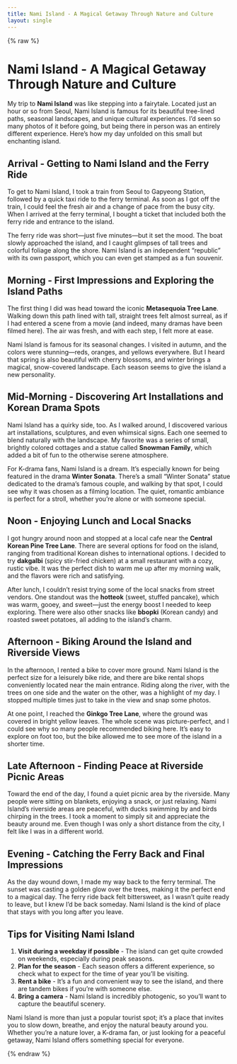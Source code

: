 ```yaml
---
title: Nami Island - A Magical Getaway Through Nature and Culture
layout: single
---
```


{% raw %}

# Nami Island - A Magical Getaway Through Nature and Culture

My trip to **Nami Island** was like stepping into a fairytale. Located just an hour or so from Seoul, Nami Island is famous for its beautiful tree-lined paths, seasonal landscapes, and unique cultural experiences. I’d seen so many photos of it before going, but being there in person was an entirely different experience. Here’s how my day unfolded on this small but enchanting island.

## Arrival - Getting to Nami Island and the Ferry Ride

To get to Nami Island, I took a train from Seoul to Gapyeong Station, followed by a quick taxi ride to the ferry terminal. As soon as I got off the train, I could feel the fresh air and a change of pace from the busy city. When I arrived at the ferry terminal, I bought a ticket that included both the ferry ride and entrance to the island.

The ferry ride was short—just five minutes—but it set the mood. The boat slowly approached the island, and I caught glimpses of tall trees and colorful foliage along the shore. Nami Island is an independent “republic” with its own passport, which you can even get stamped as a fun souvenir.

## Morning - First Impressions and Exploring the Island Paths

The first thing I did was head toward the iconic **Metasequoia Tree Lane**. Walking down this path lined with tall, straight trees felt almost surreal, as if I had entered a scene from a movie (and indeed, many dramas have been filmed here). The air was fresh, and with each step, I felt more at ease.

Nami Island is famous for its seasonal changes. I visited in autumn, and the colors were stunning—reds, oranges, and yellows everywhere. But I heard that spring is also beautiful with cherry blossoms, and winter brings a magical, snow-covered landscape. Each season seems to give the island a new personality.

## Mid-Morning - Discovering Art Installations and Korean Drama Spots

Nami Island has a quirky side, too. As I walked around, I discovered various art installations, sculptures, and even whimsical signs. Each one seemed to blend naturally with the landscape. My favorite was a series of small, brightly colored cottages and a statue called **Snowman Family**, which added a bit of fun to the otherwise serene atmosphere.

For K-drama fans, Nami Island is a dream. It’s especially known for being featured in the drama **Winter Sonata**. There’s a small “Winter Sonata” statue dedicated to the drama’s famous couple, and walking by that spot, I could see why it was chosen as a filming location. The quiet, romantic ambiance is perfect for a stroll, whether you’re alone or with someone special.

## Noon - Enjoying Lunch and Local Snacks

I got hungry around noon and stopped at a local cafe near the **Central Korean Pine Tree Lane**. There are several options for food on the island, ranging from traditional Korean dishes to international options. I decided to try **dakgalbi** (spicy stir-fried chicken) at a small restaurant with a cozy, rustic vibe. It was the perfect dish to warm me up after my morning walk, and the flavors were rich and satisfying.

After lunch, I couldn’t resist trying some of the local snacks from street vendors. One standout was the **hotteok** (sweet, stuffed pancake), which was warm, gooey, and sweet—just the energy boost I needed to keep exploring. There were also other snacks like **bbopki** (Korean candy) and roasted sweet potatoes, all adding to the island’s charm.

## Afternoon - Biking Around the Island and Riverside Views

In the afternoon, I rented a bike to cover more ground. Nami Island is the perfect size for a leisurely bike ride, and there are bike rental shops conveniently located near the main entrance. Riding along the river, with the trees on one side and the water on the other, was a highlight of my day. I stopped multiple times just to take in the view and snap some photos.

At one point, I reached the **Ginkgo Tree Lane**, where the ground was covered in bright yellow leaves. The whole scene was picture-perfect, and I could see why so many people recommended biking here. It’s easy to explore on foot too, but the bike allowed me to see more of the island in a shorter time.

## Late Afternoon - Finding Peace at Riverside Picnic Areas

Toward the end of the day, I found a quiet picnic area by the riverside. Many people were sitting on blankets, enjoying a snack, or just relaxing. Nami Island’s riverside areas are peaceful, with ducks swimming by and birds chirping in the trees. I took a moment to simply sit and appreciate the beauty around me. Even though I was only a short distance from the city, I felt like I was in a different world.

## Evening - Catching the Ferry Back and Final Impressions

As the day wound down, I made my way back to the ferry terminal. The sunset was casting a golden glow over the trees, making it the perfect end to a magical day. The ferry ride back felt bittersweet, as I wasn’t quite ready to leave, but I knew I’d be back someday. Nami Island is the kind of place that stays with you long after you leave.

## Tips for Visiting Nami Island

1. **Visit during a weekday if possible** - The island can get quite crowded on weekends, especially during peak seasons.
2. **Plan for the season** - Each season offers a different experience, so check what to expect for the time of year you’ll be visiting.
3. **Rent a bike** - It’s a fun and convenient way to see the island, and there are tandem bikes if you’re with someone else.
4. **Bring a camera** - Nami Island is incredibly photogenic, so you’ll want to capture the beautiful scenery.

Nami Island is more than just a popular tourist spot; it’s a place that invites you to slow down, breathe, and enjoy the natural beauty around you. Whether you’re a nature lover, a K-drama fan, or just looking for a peaceful getaway, Nami Island offers something special for everyone.


{% endraw %}
